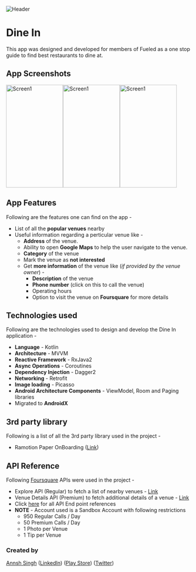 ![Header](https://github.com/annshsingh/dine-in-fueled/blob/master/header.png)

# Dine In
This app was designed and developed for members of Fueled as a one stop guide to find best restaurants to dine at.

## App Screenshots
<img src="https://github.com/annshsingh/dine-in-fueled/blob/master/Screenshot_1.png" alt="Screen1" width="155px" height="280px"><img src="https://github.com/annshsingh/dine-in-fueled/blob/master/Screenshot_2.png" alt="Screen1" width="155px" height="280px"><img src="https://github.com/annshsingh/dine-in-fueled/blob/master/Screenshot_3.png" alt="Screen1" width="155px" height="280px">

## App Features
Following are the features one can find on the app -
  * List of all the **popular venues** nearby
  * Useful information regarding a perticular venue like -
    * **Address** of the venue.
    * Ability to open **Google Maps** to help the user navigate to the venue.
    * **Category** of the venue 
    * Mark the venue as **not interested** 
    * Get **more information** of the venue like (*if provided by the venue owner*) -
      * **Description** of the venue
      * **Phone number** (click on this to call the venue)
      * Operating hours
      * Option to visit the venue on **Foursquare** for more details

## Technologies used 
Following are the technologies used to design and develop the Dine In application -
  * **Language** - Kotlin
  * **Architecture** - MVVM
  * **Reactive Framework** - RxJava2
  * **Async Operations** - Coroutines
  * **Dependency Injection** - Dagger2
  * **Networking** - Retrofit
  * **Image loading** - Picasso
  * **Android Architecture Components** - ViewModel, Room and Paging libraries
  * Migrated to **AndroidX**

## 3rd party library
Following is a list of all the 3rd party library used in the project -
  * Ramotion Paper OnBoarding ([Link](https://github.com/Ramotion/paper-onboarding-android))

## API Reference
Following [Foursquare](https://foursquare.com) APIs were used in the project -
  * Explore API (Regular) to fetch a list of nearby venues - [Link](https://developer.foursquare.com/docs/api/venues/explore)
  * Venue Details API (Premium) to fetch additional details of a venue - [Link](https://developer.foursquare.com/docs/api/venues/details)
  * Click [here](https://developer.foursquare.com/docs/api/endpoints) for all API End point references
  * **NOTE** - Account used is a Sandbox Account with following restrictions
    * 950 Regular Calls / Day
    * 50 Premium Calls / Day
    * 1 Photo per Venue
    * 1 Tip per Venue
    
### Created by
[Annsh Singh](https://github.com/annshsingh)
([LinkedIn](https://www.linkedin.com/in/annsh/))
([Play Store](https://play.google.com/store/apps/dev?id=4716299969505523086&hl=en))
([Twitter](https://mobile.twitter.com/annsh2013))
